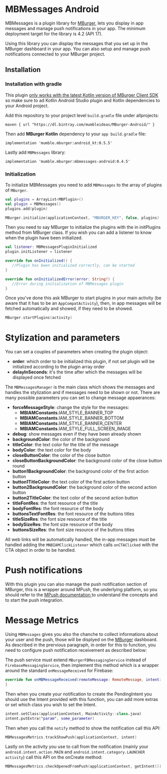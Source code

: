 # MBMessages Android

MBMessages is a plugin library for [MBurger](https://mburger.cloud), lets you display in app messages and manage push notifications in your app. The minimum deployment target for the library is 4.2 (API 17).

Using this library you can display the messages that you set up in the MBurger dashboard in your app. You can also setup and manage push notifications connected to your MBurger project.

## Installation

### Installation with gradle

This plugin <u>only works with the latest Kotlin version of MBurger Client SDK</u> so make sure to ad Kotlin Android Studio plugin and Kotlin dependencies to your Android project.

Add this repository to your project level `build.gradle` file under allprojects:

```
maven { url "https://dl.bintray.com/mumbleideas/MBurger-Android/" }
```

Then add **MBurger Kotlin** dependency to your `app build.gradle` file:

```
implementation 'mumble.mburger:android_kt:0.5.5'
```

Lastly add `MBMessages` library:

```
implementation 'mumble.mburger:mbmessages-android:0.4.5'
```



### Initialization

To initialize MBMessages you need to add `MBMessages` to the array of plugins of `MBurger`.

```kotlin
val plugins = ArrayList<MBPlugin>()
val plugin = MBMessages()
plugins.add(plugin)

MBurger.initialize(applicationContext, "MBURGER_KEY", false, plugins)
```

Then you need to say MBurger to initialize the plugins with the in initPlugins method from MBurger class. If you wish you can add a listener to know when the plugin have been initialized.

```kotlin
val listener: MBMessagesPluginInitialized
plugin.initListener = listener

override fun onInitialized() {
   //Plugin has been initialized correctly, can be started
}

override fun onInitializedError(error: String?) {
   //Error during initialization of MBMessages plugin
}
```

Once you've done this ask MBurger to start plugins in your main activity (be aware that it has to be an `AppCompatActivity`), then, in app messages will be fetched automatically and showed, if they need to be showed.

```kotlin
MBurger.startPlugins(activity)
```



# Stylization and parameters

You can set a couples of parameters when creating the plugin object:

- **order**: which order to be initialized this plugin, if not set plugin will be initialized according to the plugin array order
- **delayInSeconds**: it's the time after which the messages will be displayed once fetched

The `MBMessagesManager` is the main class which shows the messages and handles the stylization and if messages need to be shown or not. There are many possible parameters you can set to change message appaerances:

- **forceMessageStyle**: change the style for the messages:
  - **MBIAMConstants**.IAM_STYLE_BANNER_TOP
  - **MBIAMConstants**.IAM_STYLE_BANNER_BOTTOM
  - **MBIAMConstants**.IAM_STYLE_BANNER_CENTER
  - **MBIAMConstants**.IAM_STYLE_FULL_SCREEN_IMAGE
- **debug**: show messages even if they have been already shown
- **backgroundColor**: the color of the background
- **titleColor**: the text color for the title of the message
- **bodyColor**: the text color for the body
- **closeButtonColor**: the color of the close button
- **closeButtonBackgroundColor**: the background color of the close button round
- **button1BackgroundColor**: the background color of the first action button
- **button1TitleColor**: the text color of the first action button
- **button2BackgroundColor**: the background color of the second action button
- **button2TitleColor**: the text color of the second action button
- **titleFontRes**: the font resource of the title
- **bodyFontRes**: the font resource  of the body
- **buttonsTextFontRes**: the font resource of the buttons titles
- **titleSizeRes**: the font size resource of the title
- **bodySizeRes**: the font size resource of the body
- **buttonsSizeRes**: the font size resource of the buttons titles



All web links will be automatically handled, the in-app messages must be handled adding the `MNBIAMClickListener` which calls `onCTAClicked` with the CTA object in order to be handled.



# Push notifications

With this plugin you can also manage the push notification section of MBurger, this is a wrapper around MPush, the underlying platform, so you should refer to the [MPush documentation ](https://github.com/Mumble-SRL/MBPush-Android)to understand the concepts and to start the push integration.



# Message Metrics

Using `MBMessages` gives you also the chanche to collect informations about your user and the push, those will be displyed on the [MBurger](https://mburger.cloud/) dashboard. As described in the prervious paragraph, in order for this to function, you need to configure push notification receivement as described below:

The push service must extend `MBurgerFBMessagingService` instead of `FirebaseMessagingService`, then implement this method which is a wrapper around the standard `onMessageReceived` for Firebase:

```kotlin
override fun onMBMessageReceived(remoteMessage: RemoteMessage, intent: Intent) {
}
```

Then when you create your notification to create the PendingIntent you should use the Intent provided with this function, you can add more extras or set which class you wish to set the Intent.

```kotlin
intent.setClass(applicationContext, MainActivity::class.java)
intent.putExtra("param", some_parameter)
```

Then when you call the `notify` method to show the notification call this API:

```kotlin
MBMessagesMetrics.trackShowPush(applicationContext, intent)
```

Lastly on the activity you use to call from the notification (mainly your `android.intent.action.MAIN` and `android.intent.category.LAUNCHER activity`) call this API on the onCreate method:

```kotlin
MBMessagesMetrics.checkOpenedFromPush(applicationContext, getIntent())
```